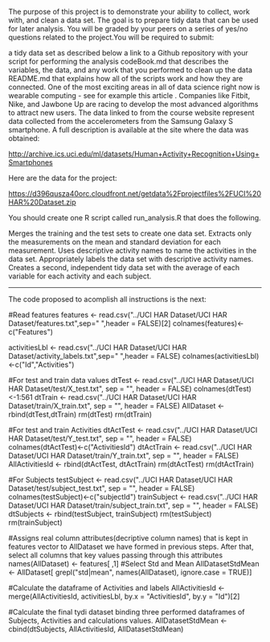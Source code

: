 The purpose of this project is to demonstrate your ability to collect, work with, and clean a data set. The goal is to prepare tidy data that can be used for later analysis. You will be graded by your peers on a series of yes/no questions related to the project.You will be required to submit:

a tidy data set as described below
a link to a Github repository with your script for performing the analysis
codeBook.md that describes the variables, the data, and any work that you performed to clean up the data
README.md that explains how all of the scripts work and how they are connected.
One of the most exciting areas in all of data science right now is wearable computing - see for example this article . Companies like Fitbit, Nike, and Jawbone Up are racing to develop the most advanced algorithms to attract new users. The data linked to from the course website represent data collected from the accelerometers from the Samsung Galaxy S smartphone. A full description is available at the site where the data was obtained:

http://archive.ics.uci.edu/ml/datasets/Human+Activity+Recognition+Using+Smartphones

Here are the data for the project:

https://d396qusza40orc.cloudfront.net/getdata%2Fprojectfiles%2FUCI%20HAR%20Dataset.zip

You should create one R script called run_analysis.R that does the following.

Merges the training and the test sets to create one data set.
Extracts only the measurements on the mean and standard deviation for each measurement.
Uses descriptive activity names to name the activities in the data set.
Appropriately labels the data set with descriptive activity names.
Creates a second, independent tidy data set with the average of each variable for each activity and each subject.

------------------------------------------------------------------

The code proposed to acomplish all instructions is the next:

#Read features
features <- read.csv("../UCI HAR Dataset/UCI HAR Dataset/features.txt",sep=" ",header = FALSE)[2]
colnames(features)<-c("Features")

activitiesLbl <- read.csv("../UCI HAR Dataset/UCI HAR Dataset/activity_labels.txt",sep=" ",header = FALSE)
colnames(activitiesLbl)<-c("Id","Activities")

#For test and train data values
dtTest <- read.csv("../UCI HAR Dataset/UCI HAR Dataset/test/X_test.txt", sep = "", header = FALSE)
colnames(dtTest)<-1:561
dtTrain <- read.csv("../UCI HAR Dataset/UCI HAR Dataset/train/X_train.txt", sep = "", header = FALSE)
AllDataset <- rbind(dtTest,dtTrain)
rm(dtTest)
rm(dtTrain)

#For test and train Activities
dtActTest <- read.csv("../UCI HAR Dataset/UCI HAR Dataset/test/Y_test.txt", sep = "", header = FALSE)
colnames(dtActTest)<-c("ActivitiesId")
dtActTrain <- read.csv("../UCI HAR Dataset/UCI HAR Dataset/train/Y_train.txt", sep = "", header = FALSE)
AllActivitiesId <- rbind(dtActTest, dtActTrain)
rm(dtActTest)
rm(dtActTrain)

#For Subjects
testSubject <- read.csv("../UCI HAR Dataset/UCI HAR Dataset/test/subject_test.txt", sep = "", header = FALSE)
colnames(testSubject)<-c("subjectId")
trainSubject <- read.csv("../UCI HAR Dataset/UCI HAR Dataset/train/subject_train.txt", sep = "", header = FALSE)
dtSubjects <- rbind(testSubject, trainSubject)
rm(testSubject)
rm(trainSubject)

#Assigns real column attributes(decriptive column names) that is kept in features vector to AllDataset we have formed in previous steps. After that, select all columns that key values passing through this attributes
names(AllDataset) <- features[ ,1]
#Select Std and Mean
AllDatasetStdMean <- AllDataset[ grepl("std|mean", names(AllDataset), ignore.case = TRUE)]  

#Calculate the dataframe of Activities and labels
AllActivitiesId <- merge(AllActivitiesId, activitiesLbl, by.x = "ActivitiesId", by.y = "Id")[2]

#Calculate the final tydi dataset binding three performed dataframes of Subjects, Activities and calculations values.
AllDatasetStdMean <- cbind(dtSubjects, AllActivitiesId, AllDatasetStdMean)
